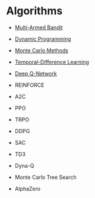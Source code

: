 # Algorithms

- [Multi-Armed Bandit](./mab)
- [Dynamic Programming](./dp)
- [Monte Carlo Methods](./mc)
- [Temporal-Difference Learning](./td)
- [Deep Q-Network](./dqn)
  
- REINFORCE
- A2C
- PPO
- TRPO
- DDPG
- SAC
- TD3

- Dyna-Q
- Monte Carlo Tree Search
- AlphaZero
